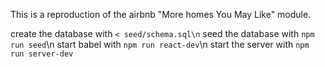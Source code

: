 This is a reproduction of the airbnb "More homes You May Like" module.

create the database with ```< seed/schema.sql\n```
seed the database with ```npm run seed```\n
start babel with ```npm run react-dev```\n
start the server with ```npm run server-dev```
